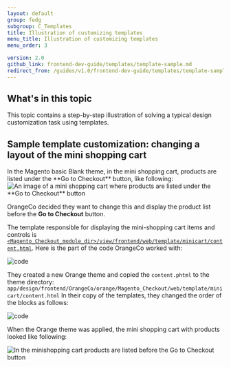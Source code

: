 ```yaml
---
layout: default  
group: fedg
subgroup: C_Templates
title: Illustration of customizing templates
menu_title: Illustration of customizing templates
menu_order: 3

version: 2.0
github_link: frontend-dev-guide/templates/template-sample.md
redirect_from: /guides/v1.0/frontend-dev-guide/templates/template-sample.html
---
```


<h2>What's in this topic</h2>
This topic contains a step-by-step illustration of solving a typical design customization task using templates.

<h2>Sample template customization: changing a layout of the mini shopping cart</h2>
In the Magento basic Blank theme, in the mini shopping cart, products are listed under the **Go to Checkout** button, like following:

<img src="{{ site.baseurl }}common/images/inherit_mini1.png" alt="An image of a mini shopping cart where products are listed under the **Go to Checkout** button">

OrangeCo decided they want to change this and display the product list before the **Go to Checkout** button.
 
The template responsible for displaying the mini-shopping cart items and controls is [`<Magento_Checkout_module_dir>/view/frontend/web/template/minicart/content.html`]({{site.mage2000url}}app/code/Magento/Checkout/view/frontend/web/template/minicart/content.html).
Here is the part of the code OrangeCo worked with:

<img src="{{site.baseurl}}common/images/templ_overview_code1.png" alt="code">


They created a new Orange theme and copied the `content.phtml` to the theme directory:
`app/design/frontend/OrangeCo/orange/Magento_Checkout/web/template/minicart/content.html`
In their copy of the templates, they changed the order of the blocks as follows:

<img src="{{site.baseurl}}common/images/templ_overview_code2.png" alt="code">

When the Orange theme was applied, the mini shopping cart with products looked like following:

<img src="{{site.baseurl}}common/images/inherit_mini2.png" alt="In the minishopping cart products are listed before the Go to Checkout button ">


